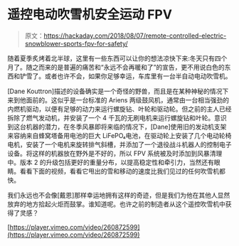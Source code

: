 # 遥控电动吹雪机安全运动 FPV

> 原文：<https://hackaday.com/2018/08/07/remote-controlled-electric-snowblower-sports-fpv-for-safety/>

随着夏季炙烤着北半球，这里有一些东西可以让你的想法凉快下来:冬天只有四个月了。随之而来的是普遍的痛苦和“永远不会再暖和了”的宣告，更不用说白色的东西和铲雪了。或者也许不会，如果你足够幸运，车库里有一台半自动电动吹雪机。

[Dane Kouttron]描述的设备确实是一个奇怪的野兽，而且是在某种神秘的情况下来到他面前的。这似乎是一台标准的 Ariens 两级鼓风机，通常由一台相当强劲的内燃机驱动，以便有足够的动力来运行螺旋钻、叶轮和驱动轮。但之前的主人已经拆除了燃气发动机，并安装了一个 4 千瓦的无刷电机来运行螺旋钻和叶轮。意识到这台机器的潜力，在冬季风暴即将来临的情况下，[Dane]使用旧的发动机支架来容纳来自蜂窝塔备用电池的巨大 LiFePO₄电池，在驱动轮上安装了几个电动轮椅电机，安装了一个电机来旋转排气斜槽，并添加了一个退役战斗机器人的控制电子设备。将这样的机器放在野外是不好的，所以 FPV 系统被及时添加到风暴清理中。版本 2 的升级包括更好的重量分布，以提高稳定性和牵引力，当然还有眼睛。看看下面的视频，看看它甩出的雪和移动的速度比我们见过的任何吹雪机都快。

我们永远也不会像[戴恩]那样幸运地拥有这样的奇迹，但是我们为他在其他人显然放弃的地方拾起火炬而鼓掌。谁知道呢。也许之前的制造者从这个遥控吹雪机中获得了灵感？

[https://player.vimeo.com/video/260872599](https://player.vimeo.com/video/260872599)